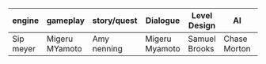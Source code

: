 
| engine    | gameplay       | story/quest | Dialogue       | Level Design  | AI           | World design | Graphic | Sound         |
| --------- | -------------- | ----------- | -------------- | ------------- | ------------ | ------------ | ------- | ------------- |
| Sip meyer | Migeru MYamoto | Amy nenning | Migeru Myamoto | Samuel Brooks | Chase Morton | Amy Nenning  | Ganer   | Ronny  Garmel |
